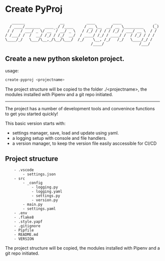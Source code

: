 # Create PyProj

```text
   ______                __          ____        ____               _
  / ____/_______  ____ _/ /____     / __ \__  __/ __ \_________    (_)
 / /   / ___/ _ \/ __ `/ __/ _ \   / /_/ / / / / /_/ / ___/ __ \  / /
/ /___/ /  /  __/ /_/ / /_/  __/  / ____/ /_/ / ____/ /  / /_/ / / /
\____/_/   \___/\__,_/\__/\___/  /_/    \__, /_/   /_/   \____/_/ /
                                       /____/                /___/
```

## Create a new python skeleton project.

usage:

```python
create-pyproj <projectname>
```

The project structure will be copied to the folder ./\<projectname\>, the modules installed with Pipenv and a git repo initiated.

--------------------------------

The project has a number of development tools
and convenince functions to get you started quickly!

This basic version starts with:

- settings manager, save, load and update using yaml.
- a logging setup with console and file handlers.
- a version manager, to keep the version file easily asccessible for CI/CD

## Project structure

```text
    - .vscode
        - settings.json
    - src
        - _config
            - logging.py
            - logging.yaml
            - settings.py
            - version.py
        - main.py
        - settings.yaml
    - .env
    - .flake8
    - .style.yapf
    - .gitignore
    - Pipfile
    - README.md
    - VERSION
```

The project structure will be copied, the modules installed with Pipenv and a git repo initiated.
